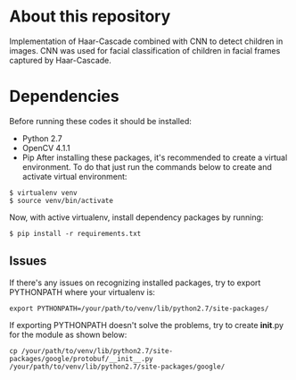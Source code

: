 # About this repository
Implementation of Haar-Cascade combined with CNN to detect children in images. CNN was used for facial classification of children in facial frames captured by Haar-Cascade.

# Dependencies
Before running these codes it should be installed:
- Python 2.7
- OpenCV 4.1.1
- Pip
After installing these packages, it's recommended to create a virtual environment. To do that just run the commands below to create and activate virtual environment:
```
$ virtualenv venv
$ source venv/bin/activate
```
Now, with active virtualenv, install dependency packages by running:
```
$ pip install -r requirements.txt
```
## Issues
If there's any issues on recognizing installed packages, try to export PYTHONPATH where your virtualenv is:
```
export PYTHONPATH=/your/path/to/venv/lib/python2.7/site-packages/
```
If exporting PYTHONPATH doesn't solve the problems, try to create __init__.py for the module as shown below:
```
cp /your/path/to/venv/lib/python2.7/site-packages/google/protobuf/__init__.py /your/path/to/venv/lib/python2.7/site-packages/google/
```
